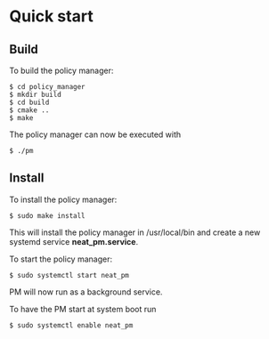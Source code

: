 
# Quick start

## Build

To build the policy manager:

```
$ cd policy_manager
$ mkdir build
$ cd build
$ cmake ..
$ make
```

The policy manager can now be executed with

```
$ ./pm
```

## Install

To install the policy manager:

```
$ sudo make install
```

This will install the policy manager in /usr/local/bin and create a new systemd service **neat_pm.service**.

To start the policy manager:

```
$ sudo systemctl start neat_pm
```

PM will now run as a background service.

To have the PM start at system boot run

```
$ sudo systemctl enable neat_pm
```
